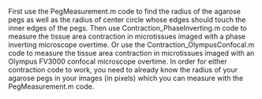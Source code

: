 First use the PegMeasurement.m code to find the radius of the agarose pegs as well as the radius of center circle whose edges should touch the inner edges of the pegs.
Then use Contraction_PhaseInverting.m code to measure the tissue area contraction in microtissues imaged with a phase inverting microscope overtime. 
Or use the Contraction_OlympusConfocal.m code to measure the tissue area contraction in microtissues imaged with an Olympus FV3000 confocal microscope overtime.
In order for either contraction code to work, you need to already know the radius of your agarose pegs in your images (in pixels) which you can measure with the PegMeasurement.m code.
